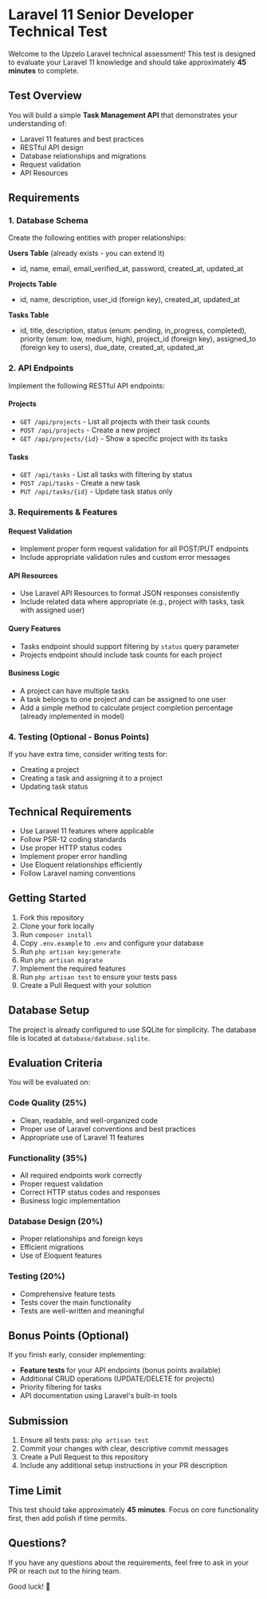 # Laravel 11 Senior Developer Technical Test

Welcome to the Upzelo Laravel technical assessment! This test is designed to evaluate your Laravel 11 knowledge and should take approximately **45 minutes** to complete.

## Test Overview

You will build a simple **Task Management API** that demonstrates your understanding of:
- Laravel 11 features and best practices
- RESTful API design
- Database relationships and migrations
- Request validation
- API Resources

## Requirements

### 1. Database Schema
Create the following entities with proper relationships:

**Users Table** (already exists - you can extend it)
- id, name, email, email_verified_at, password, created_at, updated_at

**Projects Table**
- id, name, description, user_id (foreign key), created_at, updated_at

**Tasks Table**
- id, title, description, status (enum: pending, in_progress, completed), priority (enum: low, medium, high), project_id (foreign key), assigned_to (foreign key to users), due_date, created_at, updated_at

### 2. API Endpoints
Implement the following RESTful API endpoints:

#### Projects
- `GET /api/projects` - List all projects with their task counts
- `POST /api/projects` - Create a new project
- `GET /api/projects/{id}` - Show a specific project with its tasks

#### Tasks
- `GET /api/tasks` - List all tasks with filtering by status
- `POST /api/tasks` - Create a new task
- `PUT /api/tasks/{id}` - Update task status only

### 3. Requirements & Features

#### Request Validation
- Implement proper form request validation for all POST/PUT endpoints
- Include appropriate validation rules and custom error messages

#### API Resources
- Use Laravel API Resources to format JSON responses consistently
- Include related data where appropriate (e.g., project with tasks, task with assigned user)

#### Query Features
- Tasks endpoint should support filtering by `status` query parameter
- Projects endpoint should include task counts for each project

#### Business Logic
- A project can have multiple tasks
- A task belongs to one project and can be assigned to one user
- Add a simple method to calculate project completion percentage (already implemented in model)

### 4. Testing (Optional - Bonus Points)
If you have extra time, consider writing tests for:
- Creating a project
- Creating a task and assigning it to a project
- Updating task status

## Technical Requirements

- Use Laravel 11 features where applicable
- Follow PSR-12 coding standards
- Use proper HTTP status codes
- Implement proper error handling
- Use Eloquent relationships efficiently
- Follow Laravel naming conventions

## Getting Started

1. Fork this repository
2. Clone your fork locally
3. Run `composer install`
4. Copy `.env.example` to `.env` and configure your database
5. Run `php artisan key:generate`
6. Run `php artisan migrate`
7. Implement the required features
8. Run `php artisan test` to ensure your tests pass
9. Create a Pull Request with your solution

## Database Setup

The project is already configured to use SQLite for simplicity. The database file is located at `database/database.sqlite`.

## Evaluation Criteria

You will be evaluated on:

### Code Quality (25%)
- Clean, readable, and well-organized code
- Proper use of Laravel conventions and best practices
- Appropriate use of Laravel 11 features

### Functionality (35%)
- All required endpoints work correctly
- Proper request validation
- Correct HTTP status codes and responses
- Business logic implementation

### Database Design (20%)
- Proper relationships and foreign keys
- Efficient migrations
- Use of Eloquent features

### Testing (20%)
- Comprehensive feature tests
- Tests cover the main functionality
- Tests are well-written and meaningful

## Bonus Points (Optional)

If you finish early, consider implementing:
- **Feature tests** for your API endpoints (bonus points available)
- Additional CRUD operations (UPDATE/DELETE for projects)
- Priority filtering for tasks
- API documentation using Laravel's built-in tools

## Submission

1. Ensure all tests pass: `php artisan test`
2. Commit your changes with clear, descriptive commit messages
3. Create a Pull Request to this repository
4. Include any additional setup instructions in your PR description

## Time Limit

This test should take approximately **45 minutes**. Focus on core functionality first, then add polish if time permits.

## Questions?

If you have any questions about the requirements, feel free to ask in your PR or reach out to the hiring team.

Good luck! 🚀
